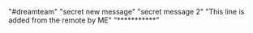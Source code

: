 "#dreamteam"
"secret new message"
"secret message 2"
"This line is added from the remote by ME"
“***********”
